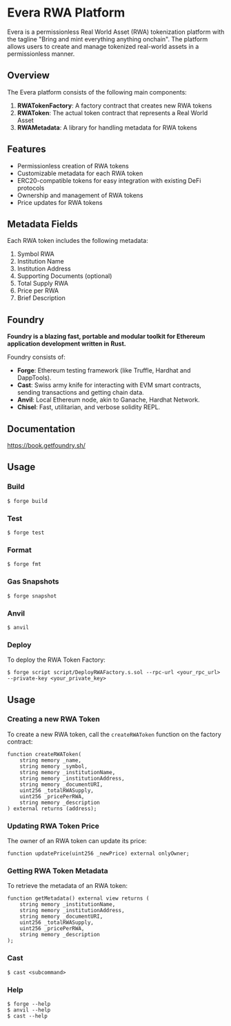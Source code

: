 # Evera RWA Platform

Evera is a permissionless Real World Asset (RWA) tokenization platform with the tagline "Bring and mint everything anything onchain". The platform allows users to create and manage tokenized real-world assets in a permissionless manner.

## Overview

The Evera platform consists of the following main components:

1. **RWATokenFactory**: A factory contract that creates new RWA tokens
2. **RWAToken**: The actual token contract that represents a Real World Asset
3. **RWAMetadata**: A library for handling metadata for RWA tokens

## Features

- Permissionless creation of RWA tokens
- Customizable metadata for each RWA token
- ERC20-compatible tokens for easy integration with existing DeFi protocols
- Ownership and management of RWA tokens
- Price updates for RWA tokens

## Metadata Fields

Each RWA token includes the following metadata:

1. Symbol RWA
2. Institution Name
3. Institution Address
4. Supporting Documents (optional)
5. Total Supply RWA
6. Price per RWA
7. Brief Description

## Foundry

**Foundry is a blazing fast, portable and modular toolkit for Ethereum application development written in Rust.**

Foundry consists of:

-   **Forge**: Ethereum testing framework (like Truffle, Hardhat and DappTools).
-   **Cast**: Swiss army knife for interacting with EVM smart contracts, sending transactions and getting chain data.
-   **Anvil**: Local Ethereum node, akin to Ganache, Hardhat Network.
-   **Chisel**: Fast, utilitarian, and verbose solidity REPL.

## Documentation

https://book.getfoundry.sh/

## Usage

### Build

```shell
$ forge build
```

### Test

```shell
$ forge test
```

### Format

```shell
$ forge fmt
```

### Gas Snapshots

```shell
$ forge snapshot
```

### Anvil

```shell
$ anvil
```

### Deploy

To deploy the RWA Token Factory:

```shell
$ forge script script/DeployRWAFactory.s.sol --rpc-url <your_rpc_url> --private-key <your_private_key>
```

## Usage

### Creating a new RWA Token

To create a new RWA token, call the `createRWAToken` function on the factory contract:

```solidity
function createRWAToken(
    string memory _name,
    string memory _symbol,
    string memory _institutionName,
    string memory _institutionAddress,
    string memory _documentURI,
    uint256 _totalRWASupply,
    uint256 _pricePerRWA,
    string memory _description
) external returns (address);
```

### Updating RWA Token Price

The owner of an RWA token can update its price:

```solidity
function updatePrice(uint256 _newPrice) external onlyOwner;
```

### Getting RWA Token Metadata

To retrieve the metadata of an RWA token:

```solidity
function getMetadata() external view returns (
    string memory _institutionName,
    string memory _institutionAddress,
    string memory _documentURI,
    uint256 _totalRWASupply,
    uint256 _pricePerRWA,
    string memory _description
);
```

### Cast

```shell
$ cast <subcommand>
```

### Help

```shell
$ forge --help
$ anvil --help
$ cast --help
```
